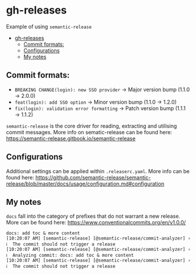# gh-releases

Example of using `semantic-release` 

- [gh-releases](#gh-releases)
  - [Commit formats:](#commit-formats)
  - [Configurations](#configurations)
  - [My notes](#my-notes)


## Commit formats:

- `BREAKING CHANGE(login): new SSO provider` -> Major version bump (1.1.0 -> 2.0.0)
- `feat(login): add SSO option` → Minor version bump (1.1.0 → 1.2.0)
- `fix(login): validation error formatting` → Patch version bump (1.1.1 → 1.1.2)

`semantic-release` is the core driver for reading, extracting and utilising commit messages. More info on sematic-release can be found here: https://semantic-release.gitbook.io/semantic-release

## Configurations

Additional settings can be applied within `.releaserc.yaml`. More info can be found here: https://github.com/semantic-release/semantic-release/blob/master/docs/usage/configuration.md#configuration

## My notes

`docs` fall into the category of prefixes that do not warrant a new release. More can be found here: https://www.conventionalcommits.org/en/v1.0.0/
```
docs: add toc & more content
[10:20:07 AM] [semantic-release] [@semantic-release/commit-analyzer] › ℹ  The commit should not trigger a release
[10:20:07 AM] [semantic-release] [@semantic-release/commit-analyzer] › ℹ  Analyzing commit: docs: add toc & more content
[10:20:07 AM] [semantic-release] [@semantic-release/commit-analyzer] › ℹ  The commit should not trigger a release
```

